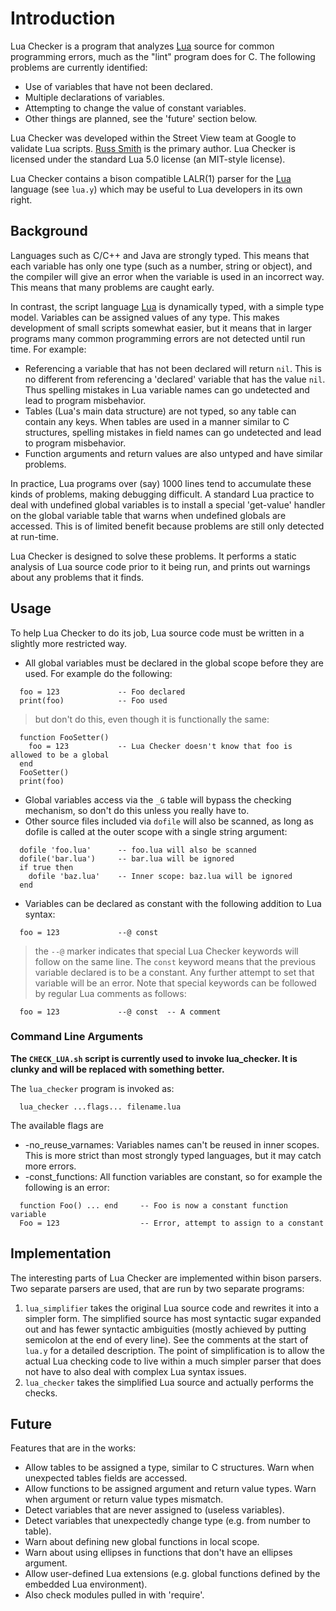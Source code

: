 # Introduction #

Lua Checker is a program that analyzes [Lua](http://www.lua.org) source for common programming errors, much as the "lint" program does for C. The following problems are currently identified:
  * Use of variables that have not been declared.
  * Multiple declarations of variables.
  * Attempting to change the value of constant variables.
  * Other things are planned, see the 'future' section below.

Lua Checker was developed within the Street View team at Google to validate Lua scripts. [Russ Smith](http://www.q12.org) is the primary author.
Lua Checker is licensed under the standard Lua 5.0 license (an MIT-style license).

Lua Checker contains a bison compatible LALR(1) parser for the [Lua](http://www.lua.org) language (see `lua.y`) which may be useful to Lua developers in its own right.

## Background ##

Languages such as C/C++ and Java are strongly typed. This means that each variable has only one type (such as a number, string or object), and the compiler will give an error when the variable is used in an incorrect way. This means that many problems are caught early.

In contrast, the script language [Lua](http://www.lua.org) is dynamically typed, with a simple type model.
Variables can be assigned values of any type.
This makes development of small scripts somewhat easier, but it means that in larger programs many common programming errors are not detected until run time. For example:

  * Referencing a variable that has not been declared will return `nil`. This is no different from referencing a 'declared' variable that has the value `nil`. Thus spelling mistakes in Lua variable names can go undetected and lead to program misbehavior.
  * Tables (Lua's main data structure) are not typed, so any table can contain any keys. When tables are used in a manner similar to C structures, spelling mistakes in field names can go undetected and lead to program misbehavior.
  * Function arguments and return values are also untyped and have similar problems.

In practice, Lua programs over (say) 1000 lines tend to accumulate these kinds of problems, making debugging difficult.
A standard Lua practice to deal with undefined global variables is to install a special 'get-value' handler on the global variable table that warns when undefined globals are accessed. This is of limited benefit because problems are still only detected at run-time.

Lua Checker is designed to solve these problems. It performs a static analysis of Lua source code prior to it being run, and prints out warnings about any problems that it finds.

## Usage ##

To help Lua Checker to do its job, Lua source code must be written in a slightly more restricted way.
  * All global variables must be declared in the global scope before they are used. For example do the following:
```
  foo = 123             -- Foo declared
  print(foo)            -- Foo used
```
> but don't do this, even though it is functionally the same:
```
  function FooSetter()
    foo = 123           -- Lua Checker doesn't know that foo is allowed to be a global
  end
  FooSetter()
  print(foo)
```
  * Global variables access via the `_G` table will bypass the checking mechanism, so don't do this unless you really have to.
  * Other source files included via `dofile` will also be scanned, as long as dofile is called at the outer scope with a single string argument:
```
  dofile 'foo.lua'      -- foo.lua will also be scanned
  dofile('bar.lua')     -- bar.lua will be ignored
  if true then
    dofile 'baz.lua'    -- Inner scope: baz.lua will be ignored
  end
```
  * Variables can be declared as constant with the following addition to Lua syntax:
```
  foo = 123             --@ const
```
> the `--@` marker indicates that special Lua Checker keywords will follow on the same line.
> The `const` keyword means that the previous variable declared is to be a constant.
> Any further attempt to set that variable will be an error.
> Note that special keywords can be followed by regular Lua comments as follows:
```
  foo = 123             --@ const  -- A comment
```

### Command Line Arguments ###

**The `CHECK_LUA.sh` script is currently used to invoke lua\_checker. It is clunky and will be replaced with something better.**

The `lua_checker` program is invoked as:
```
  lua_checker ...flags... filename.lua
```
The available flags are
  * -no\_reuse\_varnames: Variables names can't be reused in inner scopes. This is more strict than most strongly typed languages, but it may catch more errors.
  * -const\_functions: All function variables are constant, so for example the following is an error:
```
  function Foo() ... end     -- Foo is now a constant function variable
  Foo = 123                  -- Error, attempt to assign to a constant
```

## Implementation ##

The interesting parts of Lua Checker are implemented within bison parsers.
Two separate parsers are used, that are run by two separate programs:
  1. `lua_simplifier` takes the original Lua source code and rewrites it into a simpler form. The simplified source has most syntactic sugar expanded out and has fewer syntactic ambiguities (mostly achieved by putting semicolon at the end of every line). See the comments at the start of `lua.y` for a detailed description. The point of simplification is to allow the actual Lua checking code to live within a much simpler parser that does not have to also deal with complex Lua syntax issues.
  1. `lua_checker` takes the simplified Lua source and actually performs the checks.

## Future ##

Features that are in the works:
  * Allow tables to be assigned a type, similar to C structures. Warn when unexpected tables fields are accessed.
  * Allow functions to be assigned argument and return value types. Warn when argument or return value types mismatch.
  * Detect variables that are never assigned to (useless variables).
  * Detect variables that unexpectedly change type (e.g. from number to table).
  * Warn about defining new global functions in local scope.
  * Warn about using ellipses in functions that don't have an ellipses argument.
  * Allow user-defined Lua extensions (e.g. global functions defined by the embedded Lua environment).
  * Also check modules pulled in with 'require'.